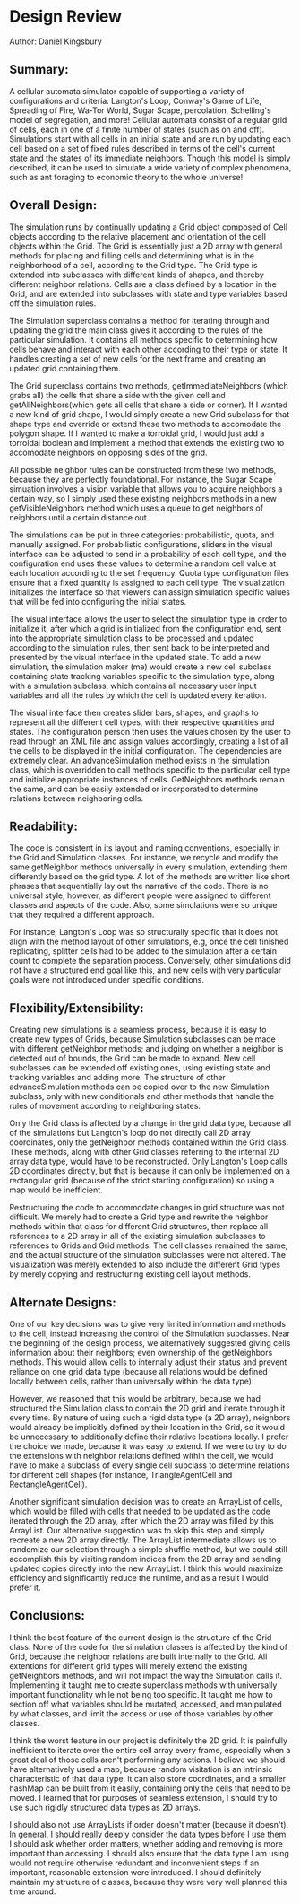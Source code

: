 Design Review 
===
Author: Daniel Kingsbury

## Summary:

A cellular automata simulator capable of supporting a variety of configurations and criteria: Langton's Loop, Conway's Game of Life, Spreading of Fire, Wa-Tor World, Sugar Scape, percolation, Schelling's model of segregation, and more! Cellular automata consist of a regular grid of cells, each in one of a finite number of states (such as on and off). Simulations start with all cells in an initial state and are run by updating each cell based on a set of fixed rules described in terms of the cell's current state and the states of its immediate neighbors. Though this model is simply described, it can be used to simulate a wide variety of complex phenomena, such as ant foraging to economic theory to the whole universe!

## Overall Design:

The simulation runs by continually updating a Grid object composed of Cell objects according to the relative placement and orientation of the cell objects within the Grid. The Grid is essentially just a 2D array with general methods for placing and filling cells and determining what is in the neighborhood of a cell, according to the Grid type. The Grid type is extended into subclasses with different kinds of shapes, and thereby different neighbor relations. Cells are a class defined by a location in the Grid, and are extended into subclasses with state and type variables based off the simulation rules.

The Simulation superclass contains a method for iterating through and updating the grid the main class gives it according to the rules of the particular simulation. It contains all methods specific to determining how cells behave and interact with each other according to their type or state. It handles creating a set of new cells for the next frame and creating an updated grid containing them.

The Grid superclass contains two methods, getImmediateNeighbors (which grabs all) the cells that share a side with the given cell and getAllNeighbors(which gets all cells that share a side or corner). If I wanted a new kind of grid shape, I would simply create a new Grid subclass for that shape type and override or extend these two methods to accomodate the polygon shape. If I wanted to make a torroidal grid, I would just add a torroidal boolean and implement a method that extends the existing two to accomodate neighbors on opposing sides of the grid.

All possible neighbor rules can be constructed from these two methods, because they are perfectly foundational. For instance, the Sugar Scape simuation involves a vision variable that allows you to acquire neighbors a certain way, so I simply used these existing neighbors methods in a new getVisibleNeighbors method which uses a queue to get neighbors of neighbors until a certain distance out.

The simulations can be put in three categories: probabilistic, quota, and manually assigned. For probabilistic configurations, sliders in the visual interface can be adjusted to send in a probability of each cell type, and the configuration end uses these values to determine a random cell value at each location according to the set frequency. Quota type configuration files ensure that a fixed quantity is assigned to each cell type. The visualization initializes the interface so that viewers can assign simulation specific values that will be fed into configuring the initial states.

The visual interface allows the user to select the simulation type in order to initialize it, after which a grid is initialized from the configuration end, sent into the appropriate simulation class to be processed and updated according to the simulation rules, then sent back to be interpreted and presented by the visual interface in the updated state. To add a new simulation, the simulation maker (me) would create a new cell subclass containing state tracking variables specific to the simulation type, along with a simulation subclass, which contains all necessary user input variables and all the rules by which the cell is updated every iteration.

The visual interface then creates slider bars, shapes, and graphs to represent all the different cell types, with their respective quantities and states. The configuration person then uses the values chosen by the user to read through an XML file and assign values accordingly, creating a list of all the cells to be displayed in the initial configuration. The dependencies are extremely clear. An advanceSimulation method exists in the simulation class, which is overridden to call methods specific to the particular cell type and initialize appropriate instances of cells. GetNeighbors methods remain the same, and can be easily extended or incorporated to determine relations between neighboring cells.

## Readability:

The code is consistent in its layout and naming conventions, especially in the Grid and Simulation classes. For instance, we recycle and modify the same getNeighbor methods universally in every simulation, extending them differently based on the grid type. A lot of the methods are written like short phrases that sequentially lay out the narrative of the code. There is no universal style, however, as different people were assigned to different classes and aspects of the code. Also, some simulations were so unique that they required a different approach.

For instance, Langton's Loop was so structurally specific that it does not align with the method layout of other simulations, e.g, once the cell finished replicating, splitter cells had to be added to the simulation after a certain count to complete the separation process. Conversely, other simulations did not have a structured end goal like this, and new cells with very particular goals were not introduced under specific conditions.

## Flexibility/Extensibility:

Creating new simulations is a seamless process, because it is easy to create new types of Grids, because Simulation subclasses can be made with different getNeighbor methods; and judging on whether a neighbor is detected out of bounds, the Grid can be made to expand. New cell subclasses can be extended off existing ones, using existing state and tracking variables and adding more. The structure of other advanceSimulation methods can be copied over to the new Simulation subclass, only with new conditionals and other methods that handle the rules of movement according to neighboring states.

Only the Grid class is affected by a change in the grid data type, because all of the simulations but Langton's loop do not directly call 2D array coordinates, only the getNeighbor methods contained within the Grid class. These methods, along with other Grid classes referring to the internal 2D array data type, would have to be reconstructed. Only Langton's Loop calls 2D coordinates directly, but that is because it can only be implemented on a rectangular grid (because of the strict starting configuration) so using a map would be inefficient.

Restructuring the code to accommodate changes in grid structure was not difficult. We merely had to create a Grid type and rewrite the neighbor methods within that class for different Grid structures, then replace all references to a 2D array in all of the existing simulation subclasses to references to Grids and Grid methods. The cell classes remained the same, and the actual structure of the simulation subclasses were not altered. The visualization was merely extended to also include the different Grid types by merely copying and restructuring existing cell layout methods.

## Alternate Designs:

One of our key decisions was to give very limited information and methods to the cell, instead increasing the control of the Simulation subclasses. Near the beginning of the design process, we alternatively suggested giving cells information about their neighbors; even ownership of the getNeighbors methods. This would allow cells to internally adjust their status and prevent reliance on one grid data type (because all relations would be defined locally between cells, rather than universally within the data type).

However, we reasoned that this would be arbitrary, because we had structured the Simulation class to contain the 2D grid and iterate through it every time. By nature of using such a rigid data type (a 2D array), neighbors would already be implicitly defined by their location in the Grid, so it would be unnecessary to additionally define their relative locations locally. I prefer the choice we made, because it was easy to extend. If we were to try to do the extensions with neighbor relations defined within the cell, we would have to make a subclass of every single cell subclass to determine relations for different cell shapes (for instance, TriangleAgentCell and RectangleAgentCell).

Another significant simulation decision was to create an ArrayList of cells, which would be filled with cells that needed to be updated as the code iterated through the 2D array, after which the 2D array was filled by this ArrayList. Our alternative suggestion was to skip this step and simply recreate a new 2D array directly. The ArrayList intermediate allows us to randomize our selection through a simple shuffle method, but we could still accomplish this by visiting random indices from the 2D array and sending updated copies directly into the new ArrayList. I think this would maximize efficiency and significantly reduce the runtime, and as a result I would prefer it.

## Conclusions:

I think the best feature of the current design is the structure of the Grid class. None of the code for the simulation classes is affected by the kind of Grid, because the neighbor relations are built internally to the Grid. All extentions for different grid types will merely extend the existing getNeighbors methods, and will not impact the way the Simulation calls it. Implementing it taught me to create superclass methods with universally important functionality while not being too specific. It taught me how to section off what variables should be mutated, accessed, and manipulated by what classes, and limit the access or use of those variables by other classes.

I think the worst feature in our project is definitely the 2D grid. It is painfully inefficient to iterate over the entire cell array every frame, especially when a great deal of those cells aren't performing any actions. I believe we should have alternatively used a map, because random visitation is an intrinsic characteristic of that data type, it can also store coordinates, and a smaller hashMap can be built from it easily, containing only the cells that need to be moved. I learned that for purposes of seamless extension, I should try to use such rigidly structured data types as 2D arrays.

I should also not use ArrayLists if order doesn't matter (because it doesn't). In general, I should really deeply consider the data types before I use them. I should ask whether order matters, whether adding and removing is more important than accessing. I should also ensure that the data type I am using would not require otherwise redundant and inconvenient steps if an important, reasonable extension were introduced. I should definitely maintain my structure of classes, because they were very well planned this time around.
